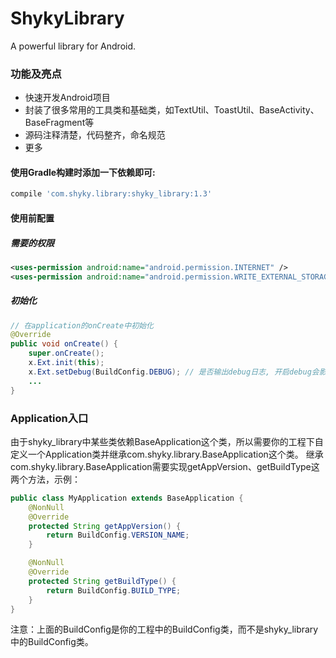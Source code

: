 # ShykyLibrary
A powerful library for Android.

### 功能及亮点
* 快速开发Android项目
* 封装了很多常用的工具类和基础类，如TextUtil、ToastUtil、BaseActivity、BaseFragment等
* 源码注释清楚，代码整齐，命名规范
* 更多

#### 使用Gradle构建时添加一下依赖即可:
```javascript
compile 'com.shyky.library:shyky_library:1.3'
```


#### 使用前配置
##### 需要的权限
```xml
<uses-permission android:name="android.permission.INTERNET" />
<uses-permission android:name="android.permission.WRITE_EXTERNAL_STORAGE" />
```
##### 初始化
```java
// 在application的onCreate中初始化
@Override
public void onCreate() {
    super.onCreate();
    x.Ext.init(this);
    x.Ext.setDebug(BuildConfig.DEBUG); // 是否输出debug日志, 开启debug会影响性能.
    ...
}
```

### Application入口
由于shyky_library中某些类依赖BaseApplication这个类，所以需要你的工程下自定义一个Application类并继承com.shyky.library.BaseApplication这个类。
继承com.shyky.library.BaseApplication需要实现getAppVersion、getBuildType这两个方法，示例：
```java
public class MyApplication extends BaseApplication {
    @NonNull
    @Override
    protected String getAppVersion() {
        return BuildConfig.VERSION_NAME;
    }

    @NonNull
    @Override
    protected String getBuildType() {
        return BuildConfig.BUILD_TYPE;
    }
}
```
注意：上面的BuildConfig是你的工程中的BuildConfig类，而不是shyky_library中的BuildConfig类。


